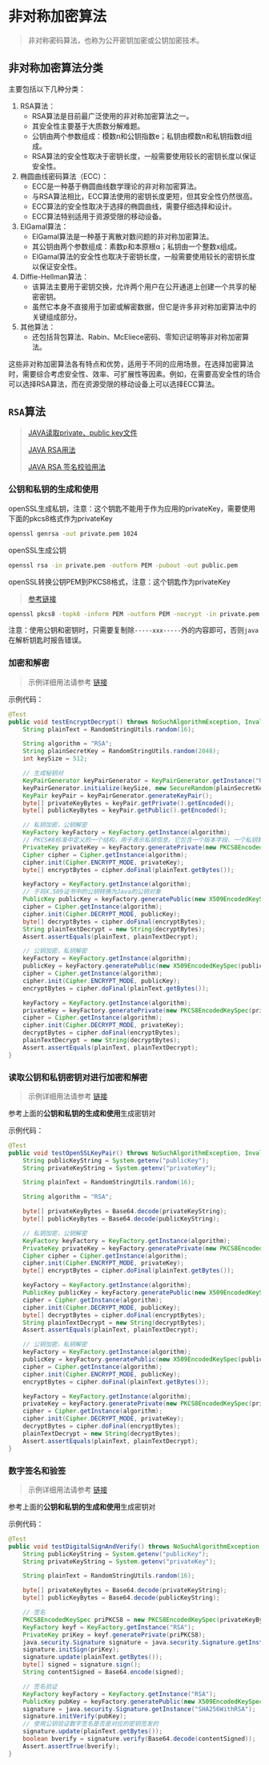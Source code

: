 # 非对称加密算法

> 非对称密码算法，也称为公开密钥加密或公钥加密技术。
>

## 非对称加密算法分类

主要包括以下几种分类：

1. RSA算法：
   - RSA算法是目前最广泛使用的非对称加密算法之一。
   - 其安全性主要基于大质数分解难题。
   - 公钥由两个参数组成：模数n和公钥指数e；私钥由模数n和私钥指数d组成。
   - RSA算法的安全性取决于密钥长度，一般需要使用较长的密钥长度以保证安全性。
2. 椭圆曲线密码算法（ECC）：
   - ECC是一种基于椭圆曲线数学理论的非对称加密算法。
   - 与RSA算法相比，ECC算法使用的密钥长度更短，但其安全性仍然很高。
   - ECC算法的安全性取决于选择的椭圆曲线，需要仔细选择和设计。
   - ECC算法特别适用于资源受限的移动设备。
3. ElGamal算法：
   - ElGamal算法是一种基于离散对数问题的非对称加密算法。
   - 其公钥由两个参数组成：素数p和本原根α；私钥由一个整数x组成。
   - ElGamal算法的安全性也取决于密钥长度，一般需要使用较长的密钥长度以保证安全性。
4. Diffie-Hellman算法：
   - 该算法主要用于密钥交换，允许两个用户在公开通道上创建一个共享的秘密密钥。
   - 虽然它本身不直接用于加密或解密数据，但它是许多非对称加密算法中的关键组成部分。
5. 其他算法：
   - 还包括背包算法、Rabin、McEliece密码、零知识证明等非对称加密算法。

这些非对称加密算法各有特点和优势，适用于不同的应用场景。在选择加密算法时，需要综合考虑安全性、效率、可扩展性等因素。例如，在需要高安全性的场合可以选择RSA算法，而在资源受限的移动设备上可以选择ECC算法。

## `RSA`算法

> [JAVA读取private、public key文件](https://stackoverflow.com/questions/11787571/how-to-read-pem-file-to-get-private-and-public-key)
>
> [JAVA RSA用法](https://blog.csdn.net/u013314786/article/details/80324461)
>
> [JAVA RSA 签名校验用法](https://www.cnblogs.com/demodashi/p/8458113.html)

### 公钥和私钥的生成和使用

openSSL生成私钥，注意：这个钥匙不能用于作为应用的privateKey，需要使用下面的pkcs8格式作为privateKey

```bash
openssl genrsa -out private.pem 1024
```

openSSL生成公钥

```bash
openssl rsa -in private.pem -outform PEM -pubout -out public.pem
```

openSSL转换公钥PEM到PKCS8格式，注意：这个钥匙作为privateKey

> [参考链接](https://stackoverflow.com/questions/8290435/convert-pem-traditional-private-key-to-pkcs8-private-key)

```bash
openssl pkcs8 -topk8 -inform PEM -outform PEM -nocrypt -in private.pem -out private.pem.pkcs8
```

注意：使用公钥和密钥时，只需要复制除`-----xxx-----`外的内容即可，否则`java`在解析钥匙时报告错误。

### 加密和解密

> 示例详细用法请参考 [链接](https://github.com/dexterleslie1/demonstration/blob/master/demo-encrypt-decrypt/src/test/java/com/future/demo/RSATests.java#L28)

示例代码：

```java
@Test
public void testEncryptDecrypt() throws NoSuchAlgorithmException, InvalidKeySpecException, NoSuchPaddingException, InvalidKeyException, BadPaddingException, IllegalBlockSizeException {
    String plainText = RandomStringUtils.random(16);

    String algorithm = "RSA";
    String plainSecretKey = RandomStringUtils.random(2048);
    int keySize = 512;

    // 生成秘钥对
    KeyPairGenerator keyPairGenerator = KeyPairGenerator.getInstance("RSA");
    keyPairGenerator.initialize(keySize, new SecureRandom(plainSecretKey.getBytes()));
    KeyPair keyPair = keyPairGenerator.generateKeyPair();
    byte[] privateKeyBytes = keyPair.getPrivate().getEncoded();
    byte[] publicKeyBytes = keyPair.getPublic().getEncoded();

    // 私钥加密，公钥解密
    KeyFactory keyFactory = KeyFactory.getInstance(algorithm);
    // PKCS#8标准中定义的一个结构，用于表示私钥信息。它包含一个版本字段、一个私钥算法标识符、一个私钥字段以及一个可选的属性字段。这个结构允许私钥以独立于公钥或证书的格式进行存储和传输
    PrivateKey privateKey = keyFactory.generatePrivate(new PKCS8EncodedKeySpec(privateKeyBytes));
    Cipher cipher = Cipher.getInstance(algorithm);
    cipher.init(Cipher.ENCRYPT_MODE, privateKey);
    byte[] encryptBytes = cipher.doFinal(plainText.getBytes());

    keyFactory = KeyFactory.getInstance(algorithm);
    // 于将X.509证书中的公钥转换为Java的公钥对象
    PublicKey publicKey = keyFactory.generatePublic(new X509EncodedKeySpec(publicKeyBytes));
    cipher = Cipher.getInstance(algorithm);
    cipher.init(Cipher.DECRYPT_MODE, publicKey);
    byte[] decryptBytes = cipher.doFinal(encryptBytes);
    String plainTextDecrypt = new String(decryptBytes);
    Assert.assertEquals(plainText, plainTextDecrypt);

    // 公钥加密，私钥解密
    keyFactory = KeyFactory.getInstance(algorithm);
    publicKey = keyFactory.generatePublic(new X509EncodedKeySpec(publicKeyBytes));
    cipher = Cipher.getInstance(algorithm);
    cipher.init(Cipher.ENCRYPT_MODE, publicKey);
    encryptBytes = cipher.doFinal(plainText.getBytes());

    keyFactory = KeyFactory.getInstance(algorithm);
    privateKey = keyFactory.generatePrivate(new PKCS8EncodedKeySpec(privateKeyBytes));
    cipher = Cipher.getInstance(algorithm);
    cipher.init(Cipher.DECRYPT_MODE, privateKey);
    decryptBytes = cipher.doFinal(encryptBytes);
    plainTextDecrypt = new String(decryptBytes);
    Assert.assertEquals(plainText, plainTextDecrypt);
}
```

### 读取公钥和私钥密钥对进行加密和解密

> 示例详细用法请参考 [链接](https://github.com/dexterleslie1/demonstration/blob/master/demo-encrypt-decrypt/src/test/java/com/future/demo/RSATests.java#L86)

参考上面的**公钥和私钥的生成和使用**生成密钥对

示例代码：

```java
@Test
public void testOpenSSLKeyPair() throws NoSuchAlgorithmException, InvalidKeySpecException, NoSuchPaddingException, InvalidKeyException, BadPaddingException, IllegalBlockSizeException {
    String publicKeyString = System.getenv("publicKey");
    String privateKeyString = System.getenv("privateKey");

    String plainText = RandomStringUtils.random(16);

    String algorithm = "RSA";

    byte[] privateKeyBytes = Base64.decode(privateKeyString);
    byte[] publicKeyBytes = Base64.decode(publicKeyString);

    // 私钥加密，公钥解密
    KeyFactory keyFactory = KeyFactory.getInstance(algorithm);
    PrivateKey privateKey = keyFactory.generatePrivate(new PKCS8EncodedKeySpec(privateKeyBytes));
    Cipher cipher = Cipher.getInstance(algorithm);
    cipher.init(Cipher.ENCRYPT_MODE, privateKey);
    byte[] encryptBytes = cipher.doFinal(plainText.getBytes());

    keyFactory = KeyFactory.getInstance(algorithm);
    PublicKey publicKey = keyFactory.generatePublic(new X509EncodedKeySpec(publicKeyBytes));
    cipher = Cipher.getInstance(algorithm);
    cipher.init(Cipher.DECRYPT_MODE, publicKey);
    byte[] decryptBytes = cipher.doFinal(encryptBytes);
    String plainTextDecrypt = new String(decryptBytes);
    Assert.assertEquals(plainText, plainTextDecrypt);

    // 公钥加密，私钥解密
    keyFactory = KeyFactory.getInstance(algorithm);
    publicKey = keyFactory.generatePublic(new X509EncodedKeySpec(publicKeyBytes));
    cipher = Cipher.getInstance(algorithm);
    cipher.init(Cipher.ENCRYPT_MODE, publicKey);
    encryptBytes = cipher.doFinal(plainText.getBytes());

    keyFactory = KeyFactory.getInstance(algorithm);
    privateKey = keyFactory.generatePrivate(new PKCS8EncodedKeySpec(privateKeyBytes));
    cipher = Cipher.getInstance(algorithm);
    cipher.init(Cipher.DECRYPT_MODE, privateKey);
    decryptBytes = cipher.doFinal(encryptBytes);
    plainTextDecrypt = new String(decryptBytes);
    Assert.assertEquals(plainText, plainTextDecrypt);
}
```

### 数字签名和验签

> 示例详细用法请参考 [链接](https://github.com/dexterleslie1/demonstration/blob/master/demo-encrypt-decrypt/src/test/java/com/future/demo/RSATests.java#L137)

参考上面的**公钥和私钥的生成和使用**生成密钥对

示例代码：

```java
@Test
public void testDigitalSignAndVerify() throws NoSuchAlgorithmException, InvalidKeySpecException, InvalidKeyException, SignatureException {
    String publicKeyString = System.getenv("publicKey");
    String privateKeyString = System.getenv("privateKey");

    String plainText = RandomStringUtils.random(16);

    byte[] privateKeyBytes = Base64.decode(privateKeyString);
    byte[] publicKeyBytes = Base64.decode(publicKeyString);

    // 签名
    PKCS8EncodedKeySpec priPKCS8 = new PKCS8EncodedKeySpec(privateKeyBytes);
    KeyFactory keyf = KeyFactory.getInstance("RSA");
    PrivateKey priKey = keyf.generatePrivate(priPKCS8);
    java.security.Signature signature = java.security.Signature.getInstance("SHA256WithRSA");
    signature.initSign(priKey);
    signature.update(plainText.getBytes());
    byte[] signed = signature.sign();
    String contentSigned = Base64.encode(signed);

    // 签名验证
    KeyFactory keyFactory = KeyFactory.getInstance("RSA");
    PublicKey pubKey = keyFactory.generatePublic(new X509EncodedKeySpec(publicKeyBytes));
    signature = java.security.Signature.getInstance("SHA256WithRSA");
    signature.initVerify(pubKey);
    // 使用公钥验证数字签名是否是对应的密钥签发的
    signature.update(plainText.getBytes());
    boolean bverify = signature.verify(Base64.decode(contentSigned));
    Assert.assertTrue(bverify);
}
```

